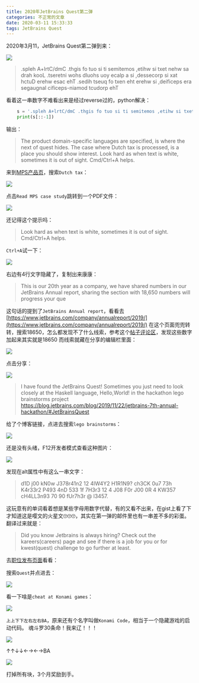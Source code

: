 ```yaml
---
title: 2020年JetBrains Quest第二弹
categories: 不正常的文章
date: 2020-03-11 15:33:33
tags: JetBrains Quest
---
```


2020年3月11，JetBrains Quest第二弹到来：

![](https://lolico.griouges.cn/images/20200314153806.png)

> .spleh A+lrtC/dmC .thgis fo tuo si ti semitemos ,etihw si txet nehw sa drah kooL .tseretni wohs dluohs uoy ecalp a si ,dessecorp si xat hctuD erehw esac ehT .sedih tseuq fo txen eht erehw si ,deificeps era segaugnal cificeps-niamod tcudorp ehT

看着这一串数字不难看出来是经过reverse过的，python解决：

```python
    s = '.spleh A+lrtC/dmC .thgis fo tuo si ti semitemos ,etihw si txet nehw sa drah kooL .tseretni wohs dluohs uoy ecalp a si ,dessecorp si xat hctuD erehw esac ehT .sedih tseuq fo txen eht erehw si ,deificeps era segaugnal cificeps-niamod tcudorp ehT'
    print(s[::-1])
```

输出：

> The product domain-specific languages are specified, is where the next of quest hides. The case where Dutch tax is processed, is a place you should show interest. Look hard as when text is white, sometimes it is out of sight. Cmd/Ctrl+A helps.

来到[MPS产品页](https://www.jetbrains.com/mps/)，搜索`Dutch tax`：

![](https://lolico.griouges.cn/images/20200314155001.png)

点击`Read MPS case study`跳转到一个PDF文件：

![](https://lolico.griouges.cn/images/20200314155326.png)

还记得这个提示吗：

> Look hard as when text is white, sometimes it is out of sight. Cmd/Ctrl+A helps.

`Ctrl+A`试一下：

![](https://lolico.griouges.cn/images/20200314155427.png)

右边有4行文字隐藏了，复制出来康康：

> This is our 20th year as a company,
 we have shared numbers in our JetBrains
 Annual report, sharing the section with
 18,650 numbers will progress your que

这句话的提到了`JetBrains Annual report`，看看去[https://www.jetbrains.com/company/annualreport/2019/](https://www.jetbrains.com/company/annualreport/2019/)
在这个页面兜兜转转，搜索18650，怎么都发现不了什么线索，参考这个[帖子评论区](https://v2ex.com/t/651961)，发现这些数字加起来其实就是18650
而线索就藏在分享的编辑栏里面：

![](https://lolico.griouges.cn/images/20200314160727.png)

点击分享：

![](https://lolico.griouges.cn/images/20200314160831.png)

> I have found the JetBrains Quest! Sometimes you just need to look closely at the Haskell language, Hello,World! in the hackathon lego brainstorms project https://blog.jetbrains.com/blog/2019/11/22/jetbrains-7th-annual-hackathon/#JetBrainsQuest

给了个博客链接，点进去搜索`lego brainstorms`：

![](https://lolico.griouges.cn/images/20200314161059.png)

还是没有头绪，F12开发者模式查看这种图片：

![](https://lolico.griouges.cn/images/20200314161734.png)

发现在alt属性中有这么一串文字：

> d1D j00 kN0w J378r41n2 12 4lW4Y2 H1R1N9? ch3CK 0u7 73h K4r33r2 P493 4nD 533 1f 7H3r3 12 4 J08 F0r J00 0R 4 KW357 cH4LL3n93 70 90 fUr7h3r @ l3457.

这玩意有的单词看着想是某些字母用数字代替，有的又看不出来，在gist上看了下才知道这是嘤文的火星文🙄🙄🙄，其实在第一弹的邮件里也有一串差不多的彩蛋。
翻译过来就是：

> Did you know Jetbrains is always hiring? Check out the kareers(careers) page and see if there is a job for you or for kwest(quest) challenge to go further at least.

去[职位发布页面](https://www.jetbrains.com/careers/jobs/)看看：

搜索`Quest`并点进去：

![](https://lolico.griouges.cn/images/20200314162653.png)

看一下啥是`cheat at Konami games`：

![](https://lolico.griouges.cn/images/20200314162956.png)

`上上下下左右左右BA`，原来还有个名字叫做`Konami Code`，相当于一个隐藏游戏的启动代码。
魂斗罗30条命！我来辽！！！

![](https://lolico.griouges.cn/images/20200314163313.png)

↑↑↓↓←→←→BA

![](https://lolico.griouges.cn/images/20200314163436.png)

打掉所有块，3个月奖励到手。
